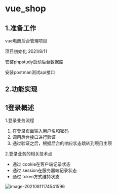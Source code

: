 # 								vue_shop

## 1.准备工作

vue电商后台管理项目

项目初始化 2021/8/11

安装phpstudy启动后台数据库

安装postman测试api接口

## 2.功能实现

## 1登录概述

1.登录业务流程

1. 在登录页面输入用户名和密码
2. 调用后台接口进行验证
3. 通过验证之后，根据后台的响应状态跳转到项目主项

2.登录业务的相关技术点

- 通过 cookie在客户端记录状态
- 通过 session在服务器端记录状态
- 通过 token方式维持状态

![image-20210811174541596](../../../1/img/image-20210811174541596.png)

